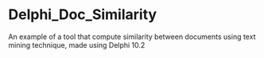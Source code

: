 # Delphi_Doc_Similarity
An example of a tool that compute similarity between documents using text mining technique, made using Delphi 10.2
